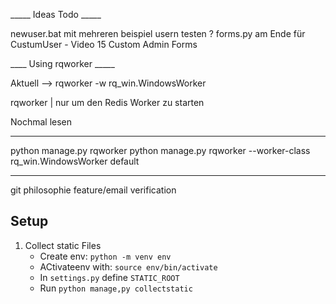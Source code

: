 _____ Ideas Todo _____

newuser.bat mit mehreren beispiel usern testen ?
forms.py am Ende für CustumUser - Video 15  Custom Admin Forms

____ Using rqworker _____


Aktuell --> rqworker -w rq_win.WindowsWorker

rqworker | nur um den Redis Worker zu starten

Nochmal lesen
___
python manage.py rqworker
python manage.py rqworker --worker-class rq_win.WindowsWorker default
___

git philosophie feature/email verification

## Setup

1. Collect static Files
    - Create env: ```python -m venv env```
    - ACtivateenv with: ```source env/bin/activate```
    - In ```settings.py``` define ```STATIC_ROOT```
    - Run ```python manage,py collectstatic```
